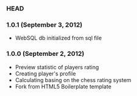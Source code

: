 ### HEAD

### 1.0.1 (September 3, 2012)
* WebSQL db initialized from sql file


### 1.0.0 (September 2, 2012)

* Preview statistic of players rating
* Creating player's profile
* Calculating basing on the chess rating system
* Fork from HTML5 Boilerplate template